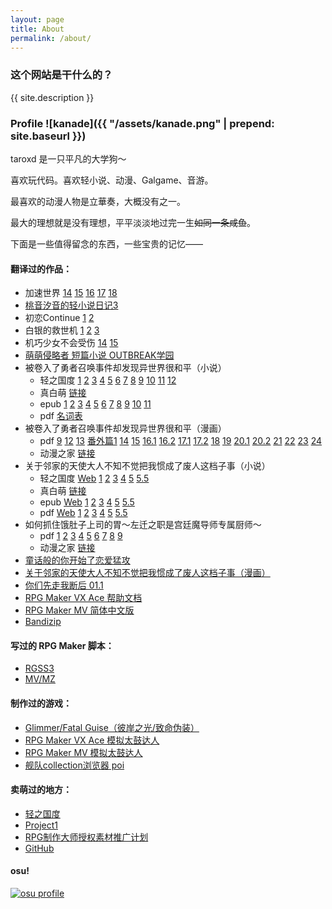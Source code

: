 ```yaml
---
layout: page
title: About
permalink: /about/
---
```


### 这个网站是干什么的？

{{ site.description }}

### Profile ![kanade]({{ "/assets/kanade.png" | prepend: site.baseurl }})

taroxd 是一只平凡的大学狗～

喜欢玩代码。喜欢轻小说、动漫、Galgame、音游。

最喜欢的动漫人物是立華奏，大概没有之一。

最大的理想就是没有理想，平平淡淡地过完一生<del>如同一条咸鱼</del>。

下面是一些值得留念的东西，一些宝贵的记忆——

#### 翻译过的作品：
* 加速世界
[14](https://www.lightnovel.us/detail/601101)
[15](https://www.lightnovel.us/detail/693752)
[16](https://www.lightnovel.us/detail/747686)
[17](https://www.lightnovel.us/detail/780343)
[18](https://www.lightnovel.us/detail/829740)
* [桃音汐音的轻小说日记3](https://www.lightnovel.us/detail/740989)
* 初恋Continue
  [1](https://www.lightnovel.us/detail/743827)
  [2](https://www.lightnovel.us/detail/760769)
* 白银的救世机
  [1](https://www.lightnovel.us/detail/594361)
  [2](https://www.lightnovel.us/detail/597265)
  [3](https://www.lightnovel.us/detail/614961)
* 机巧少女不会受伤
  [14](https://www.lightnovel.us/detail/802976)
  [15](https://www.lightnovel.us/detail/845017)
* [萌萌侵略者 短篇小说 OUTBREAK学园](https://www.lightnovel.us/detail/721465)
* 被卷入了勇者召唤事件却发现异世界很和平（小说）
    - 轻之国度
      [1](https://www.lightnovel.us/detail/954461)
      [2](https://www.lightnovel.us/detail/957662)
      [3](https://www.lightnovel.us/detail/961923)
      [4](https://www.lightnovel.us/detail/966648)
      [5](https://www.lightnovel.us/detail/971249)
      [6](https://www.lightnovel.us/detail/975643)
      [7](https://www.lightnovel.us/detail/989470)
      [8](https://www.lightnovel.us/detail/1010962)
      [9](https://www.lightnovel.us/detail/1026790)
      [10](https://www.lightnovel.us/detail/1050240)
      [11](https://www.lightnovel.us/detail/1075288)
      [12](https://www.lightnovel.us/detail/1090657)
    - 真白萌
      [链接](https://masi.ro/n29)
    - epub
      [1](https://www.lightnovel.us/detail/980042)
      [2](https://www.lightnovel.us/detail/986395)
      [3](https://www.lightnovel.us/detail/1003306)
      [4](https://www.lightnovel.us/detail/1012181)
      [5](https://www.lightnovel.us/detail/1020477)
      [6](https://www.lightnovel.us/detail/1030938)
      [7](https://www.lightnovel.us/detail/1035396)
      [8](https://www.lightnovel.us/detail/1044957)
      [9](https://www.lightnovel.us/detail/1052879)
      [10](https://www.lightnovel.us/detail/1090588)
      [11](https://www.lightnovel.us/detail/1091264)
    - pdf
      [名词表](https://blog.taroxd.com/n2273dh/glossary.pdf)
* 被卷入了勇者召唤事件却发现异世界很和平（漫画）
    - pdf
      [9](https://blog.taroxd.com/n2273dh/comic_09.pdf)
      [12](https://blog.taroxd.com/n2273dh/comic_12.pdf)
      [13](https://blog.taroxd.com/n2273dh/comic_13.pdf)
      [番外篇1](https://blog.taroxd.com/n2273dh/comic_ex_1.pdf)
      [14](https://blog.taroxd.com/n2273dh/comic_14.pdf)
      [15](https://blog.taroxd.com/n2273dh/comic_15.pdf)
      [16.1](https://blog.taroxd.com/n2273dh/comic_16_1.pdf)
      [16.2](https://blog.taroxd.com/n2273dh/comic_16_2.pdf)
      [17.1](https://blog.taroxd.com/n2273dh/comic_17_1.pdf)
      [17.2](https://blog.taroxd.com/n2273dh/comic_17_2.pdf)
      [18](https://blog.taroxd.com/n2273dh/comic_18.pdf)
      [19](https://blog.taroxd.com/n2273dh/comic_19.pdf)
      [20.1](https://blog.taroxd.com/n2273dh/comic_20_1.pdf)
      [20.2](https://blog.taroxd.com/n2273dh/comic_20_2.pdf)
      [21](https://blog.taroxd.com/n2273dh/comic_21.pdf)
      [22](https://blog.taroxd.com/n2273dh/comic_22.pdf)
      [23](https://blog.taroxd.com/n2273dh/comic_23.pdf)
      [24](https://blog.taroxd.com/n2273dh/comic_24.pdf)
    - 动漫之家
      [链接](https://m.dmzj.com/info/46188.html)
* 关于邻家的天使大人不知不觉把我惯成了废人这档子事（小说）
    - 轻之国度
      [Web](https://www.lightnovel.us/detail/960506)
      [1](https://www.lightnovel.us/detail/969447)
      [2](https://www.lightnovel.us/detail/1021461)
      [3](https://www.lightnovel.us/detail/1039513)
      [4](https://www.lightnovel.us/detail/1063437)
      [5](https://www.lightnovel.us/detail/1083383)
      [5.5](https://www.lightnovel.us/detail/1103406)
    - 真白萌
      [链接](https://masi.ro/n9)
    - epub
      [Web](https://blog.taroxd.com/n8440fe/n8440fe.epub)
      [1](https://www.lightnovel.us/detail/978268)
      [2](https://www.lightnovel.us/detail/1023156)
      [3](https://www.lightnovel.us/detail/1041374)
      [4](https://www.lightnovel.us/detail/1068953)
      [5](https://www.lightnovel.us/detail/1088218)
      [5.5](https://www.lightnovel.us/detail/1103411)
    - pdf
      [Web](https://blog.taroxd.com/n8440fe/n8440fe.pdf)
      [1](https://www.lightnovel.us/detail/978268)
      [2](https://www.lightnovel.us/detail/1023156)
      [3](https://www.lightnovel.us/detail/1041374)
      [4](https://www.lightnovel.us/detail/1068953)
      [5](https://www.lightnovel.us/detail/1088218)
      [5.5](https://www.lightnovel.us/detail/1103411)
* 如何抓住饿肚子上司的胃～左迁之职是宫廷魔导师专属厨师～
    - pdf
      [1](https://blog.taroxd.com/s3168e_comic/0001.pdf)
      [2](https://blog.taroxd.com/s3168e_comic/0002.pdf)
      [3](https://blog.taroxd.com/s3168e_comic/0003.pdf)
      [4](https://blog.taroxd.com/s3168e_comic/0004.pdf)
      [5](https://blog.taroxd.com/s3168e_comic/0005.pdf)
      [6](https://blog.taroxd.com/s3168e_comic/0006.pdf)
      [7](https://blog.taroxd.com/s3168e_comic/0007.pdf)
      [8](https://blog.taroxd.com/s3168e_comic/0008.pdf)
      [9](https://blog.taroxd.com/s3168e_comic/0009.pdf)
    - 动漫之家
      [链接](https://manhua.dmzj.com/ruhezhuazhueduzishangsideweizuoqianzhizhishigongti)
* [童话般的你开始了恋爱猛攻](https://manhua.dmzj.com/tonghuabandenikaishiliaolianaimenggong)
* [关于邻家的天使大人不知不觉把我惯成了废人这档子事（漫画）](https://manhua.dmzj.com/gyljdtsdrbzbjbwgclfrzjs)
* [你们先走我断后 01.1](https://manhua.dmzj.com/nimenxianzouwoduanhou/87485.shtml)
* [RPG Maker VX Ace 帮助文档](https://github.com/taroxd/RMVA-F1)
* [RPG Maker MV 简体中文版](https://store.steampowered.com/app/363890/RPG_Maker_MV/)
* [Bandizip](https://www.bandisoft.com/bandizip/)

#### 写过的 RPG Maker 脚本：
* [RGSS3](/rgss/)
* [MV/MZ](/mvmz-plugins/)

#### 制作过的游戏：
* [Glimmer/Fatal Guise（彼岸之光/致命伪装）](https://rpg.blue/thread-371221-1-1.html)
* [RPG Maker VX Ace 模拟太鼓达人](https://github.com/taroxd/RGSS-Taiko)
* [RPG Maker MV 模拟太鼓达人](https://github.com/taroxd/RPGMV-Taiko)
* [舰队collection浏览器 poi](https://github.com/poooi/poi)

#### 卖萌过的地方：
* [轻之国度](https://www.lightnovel.us/settings/401205)
* [Project1](https://rpg.blue/?102614)
* [RPG制作大师授权素材推广计划](http://rmproject.lofter.com/)
* [GitHub](https://github.com/taroxd)

#### osu!
[![osu profile](http://osusig.ppy.sh/image1.png?uid=1300039&m=0)](https://osu.ppy.sh/u/1300039)
